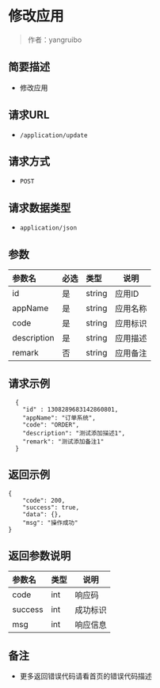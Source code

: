 # 修改应用

> 作者：yangruibo

## 简要描述

- 修改应用

## 请求URL
- `/application/update`
  
## 请求方式
- `POST`

## 请求数据类型
- `application/json`

## 参数

|参数名|必选|类型|说明|
|:----    |:---|:----- |-----   |
|id |是  |string |应用ID   |
|appName |是  |string |应用名称   |
|code |是  |string | 应用标识    |
|description |是  |string | 应用描述    |
|remark     |否  |string |  应用备注   |

## 请求示例
```
  {
    "id" : 1308289683142860801,
    "appName": "订单系统",
    "code": "ORDER",
    "description": "测试添加描述1",
    "remark": "测试添加备注1"
  }
```

## 返回示例
```
{
    "code": 200,
    "success": true,
    "data": {},
    "msg": "操作成功"
}
```

## 返回参数说明 


|参数名|类型|说明|
|:-----  |:-----|-----                           |
|code |int   |响应码  |
|success |int   |成功标识  |
|msg |int   |响应信息  |

## 备注

- 更多返回错误代码请看首页的错误代码描述